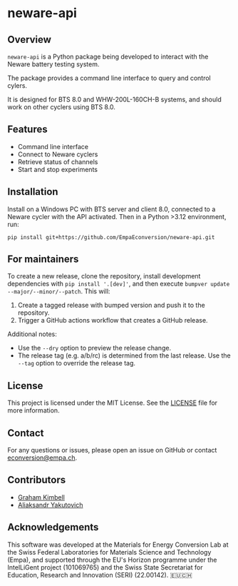 # neware-api

## Overview
`neware-api` is a Python package being developed to interact with the Neware battery testing system.

The package provides a command line interface to query and control cylers.

It is designed for BTS 8.0 and WHW-200L-160CH-B systems, and should work on other cyclers using BTS 8.0.

## Features
- Command line interface
- Connect to Neware cyclers
- Retrieve status of channels
- Start and stop experiments

## Installation
Install on a Windows PC with BTS server and client 8.0, connected to a Neware cycler with the API activated.
Then in a Python >3.12 environment, run:
```
pip install git+https://github.com/EmpaEconversion/neware-api.git
```

## For maintainers

To create a new release, clone the repository, install development dependencies with `pip install '.[dev]'`, and then execute `bumpver update --major/--minor/--patch`.
This will:

  1. Create a tagged release with bumped version and push it to the repository.
  2. Trigger a GitHub actions workflow that creates a GitHub release.

Additional notes:

  - Use the `--dry` option to preview the release change.
  - The release tag (e.g. a/b/rc) is determined from the last release.
    Use the `--tag` option to override the release tag.

## License
This project is licensed under the MIT License. See the [LICENSE](LICENSE) file for more information.

## Contact
For any questions or issues, please open an issue on GitHub or contact econversion@empa.ch.

## Contributors

- [Graham Kimbell](https://github.com/g-kimbell)
- [Aliaksandr Yakutovich](https://github.com/yakutovicha)

## Acknowledgements

This software was developed at the Materials for Energy Conversion Lab at the Swiss Federal Laboratories for Materials Science and Technology (Empa), and supported through the EU's Horizon programme under the IntelLiGent project (101069765) and the Swiss State Secretariat for Education, Research and Innovation (SERI) (22.00142). 🇪🇺🇨🇭
